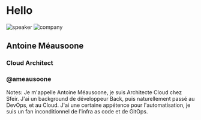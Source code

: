 <!-- .slide: class="speaker-slide" -->

# Hello

![speaker](./assets/images/ameausoone.jpg)
![company](./assets/images/logo-sfeir-blanc.png)

## Antoine Méausoone

### Cloud Architect

<!-- .element: class="icon-rule icon-first" -->

### @ameausoone

<!-- .element: class="icon-twitter icon-second" -->

Notes: Je m'appelle Antoine Méausoone, je suis Architecte Cloud chez Sfeir. J'ai un background de développeur Back, puis naturellement passé au DevOps, et au Cloud. J'ai une certaine appétence pour l'automatisation, je suis un fan inconditionnel de l'infra as code et de GitOps.
